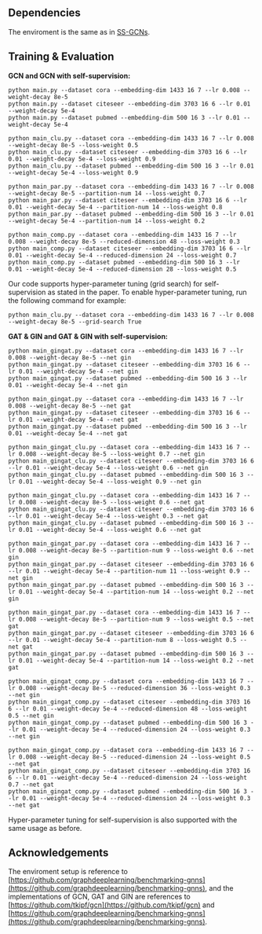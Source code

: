 ## Dependencies

The enviroment is the same as in [SS-GCNs](https://github.com/Shen-Lab/SS-GCNs/tree/master/SS-GCNs).

## Training \& Evaluation

**GCN and GCN with self-supervision:**

```shell
python main.py --dataset cora --embedding-dim 1433 16 7 --lr 0.008 --weight-decay 8e-5
python main.py --dataset citeseer --embedding-dim 3703 16 6 --lr 0.01 --weight-decay 5e-4
python main.py --dataset pubmed --embedding-dim 500 16 3 --lr 0.01 --weight-decay 5e-4

python main_clu.py --dataset cora --embedding-dim 1433 16 7 --lr 0.008 --weight-decay 8e-5 --loss-weight 0.5
python main_clu.py --dataset citeseer --embedding-dim 3703 16 6 --lr 0.01 --weight-decay 5e-4 --loss-weight 0.9
python main_clu.py --dataset pubmed --embedding-dim 500 16 3 --lr 0.01 --weight-decay 5e-4 --loss-weight 0.9

python main_par.py --dataset cora --embedding-dim 1433 16 7 --lr 0.008 --weight-decay 8e-5 --partition-num 14 --loss-weight 0.7
python main_par.py --dataset citeseer --embedding-dim 3703 16 6 --lr 0.01 --weight-decay 5e-4 --partition-num 14 --loss-weight 0.8
python main_par.py --dataset pubmed --embedding-dim 500 16 3 --lr 0.01 --weight-decay 5e-4 --partition-num 14 --loss-weight 0.2

python main_comp.py --dataset cora --embedding-dim 1433 16 7 --lr 0.008 --weight-decay 8e-5 --reduced-dimension 48 --loss-weight 0.3
python main_comp.py --dataset citeseer --embedding-dim 3703 16 6 --lr 0.01 --weight-decay 5e-4 --reduced-dimension 24 --loss-weight 0.7
python main_comp.py --dataset pubmed --embedding-dim 500 16 3 --lr 0.01 --weight-decay 5e-4 --reduced-dimension 28 --loss-weight 0.5

```

Our code supports hyper-parameter tuning (grid search) for self-supervision as stated in the paper. To enable hyper-parameter tuning, run the following command for example:

```
python main_clu.py --dataset cora --embedding-dim 1433 16 7 --lr 0.008 --weight-decay 8e-5 --grid-search True
```


**GAT \& GIN and GAT \& GIN with self-supervision:**

```shell
python main_gingat.py --dataset cora --embedding-dim 1433 16 7 --lr 0.008 --weight-decay 8e-5 --net gin
python main_gingat.py --dataset citeseer --embedding-dim 3703 16 6 --lr 0.01 --weight-decay 5e-4 --net gin
python main_gingat.py --dataset pubmed --embedding-dim 500 16 3 --lr 0.01 --weight-decay 5e-4 --net gin

python main_gingat.py --dataset cora --embedding-dim 1433 16 7 --lr 0.008 --weight-decay 8e-5 --net gat
python main_gingat.py --dataset citeseer --embedding-dim 3703 16 6 --lr 0.01 --weight-decay 5e-4 --net gat
python main_gingat.py --dataset pubmed --embedding-dim 500 16 3 --lr 0.01 --weight-decay 5e-4 --net gat

python main_gingat_clu.py --dataset cora --embedding-dim 1433 16 7 --lr 0.008 --weight-decay 8e-5 --loss-weight 0.7 --net gin
python main_gingat_clu.py --dataset citeseer --embedding-dim 3703 16 6 --lr 0.01 --weight-decay 5e-4 --loss-weight 0.6 --net gin
python main_gingat_clu.py --dataset pubmed --embedding-dim 500 16 3 --lr 0.01 --weight-decay 5e-4 --loss-weight 0.9 --net gin

python main_gingat_clu.py --dataset cora --embedding-dim 1433 16 7 --lr 0.008 --weight-decay 8e-5 --loss-weight 0.6 --net gat
python main_gingat_clu.py --dataset citeseer --embedding-dim 3703 16 6 --lr 0.01 --weight-decay 5e-4 --loss-weight 0.3 --net gat
python main_gingat_clu.py --dataset pubmed --embedding-dim 500 16 3 --lr 0.01 --weight-decay 5e-4 --loss-weight 0.6 --net gat

python main_gingat_par.py --dataset cora --embedding-dim 1433 16 7 --lr 0.008 --weight-decay 8e-5 --partition-num 9 --loss-weight 0.6 --net gin
python main_gingat_par.py --dataset citeseer --embedding-dim 3703 16 6 --lr 0.01 --weight-decay 5e-4 --partition-num 11 --loss-weight 0.9 --net gin
python main_gingat_par.py --dataset pubmed --embedding-dim 500 16 3 --lr 0.01 --weight-decay 5e-4 --partition-num 14 --loss-weight 0.2 --net gin

python main_gingat_par.py --dataset cora --embedding-dim 1433 16 7 --lr 0.008 --weight-decay 8e-5 --partition-num 9 --loss-weight 0.5 --net gat
python main_gingat_par.py --dataset citeseer --embedding-dim 3703 16 6 --lr 0.01 --weight-decay 5e-4 --partition-num 8 --loss-weight 0.5 --net gat
python main_gingat_par.py --dataset pubmed --embedding-dim 500 16 3 --lr 0.01 --weight-decay 5e-4 --partition-num 14 --loss-weight 0.2 --net gat

python main_gingat_comp.py --dataset cora --embedding-dim 1433 16 7 --lr 0.008 --weight-decay 8e-5 --reduced-dimension 36 --loss-weight 0.3 --net gin
python main_gingat_comp.py --dataset citeseer --embedding-dim 3703 16 6 --lr 0.01 --weight-decay 5e-4 --reduced-dimension 48 --loss-weight 0.5 --net gin
python main_gingat_comp.py --dataset pubmed --embedding-dim 500 16 3 --lr 0.01 --weight-decay 5e-4 --reduced-dimension 24 --loss-weight 0.3 --net gin

python main_gingat_comp.py --dataset cora --embedding-dim 1433 16 7 --lr 0.008 --weight-decay 8e-5 --reduced-dimension 24 --loss-weight 0.5 --net gat
python main_gingat_comp.py --dataset citeseer --embedding-dim 3703 16 6 --lr 0.01 --weight-decay 5e-4 --reduced-dimension 24 --loss-weight 0.7 --net gat
python main_gingat_comp.py --dataset pubmed --embedding-dim 500 16 3 --lr 0.01 --weight-decay 5e-4 --reduced-dimension 24 --loss-weight 0.3 --net gat

```

Hyper-parameter tuning for self-supervision is also supported with the same usage as before.

## Acknowledgements

The enviroment setup is reference to [https://github.com/graphdeeplearning/benchmarking-gnns](https://github.com/graphdeeplearning/benchmarking-gnns), and the implementations of GCN, GAT and GIN are references to [https://github.com/tkipf/gcn](https://github.com/tkipf/gcn) and [https://github.com/graphdeeplearning/benchmarking-gnns](https://github.com/graphdeeplearning/benchmarking-gnns).

